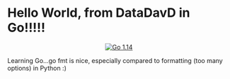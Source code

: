 # Hello World, from DataDavD in Go!!!!!

<p align="center">
  <a href="https://golang.org/doc/go1.14"><img alt="Go 1.14" src="https://img.shields.io/badge/golang-1.14-blue?logo=go&color=5EC9E3">
  </a>
</p>

Learning Go...go fmt is nice, especially compared to formatting (too many options) in Python :) 